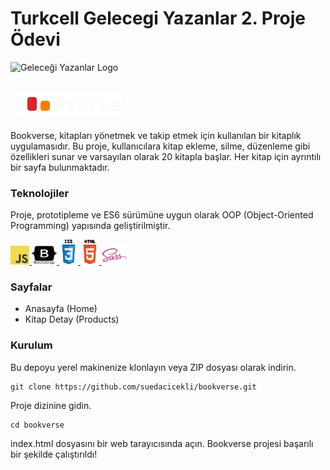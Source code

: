 # Turkcell Gelecegi Yazanlar 2. Proje Ödevi

![Geleceği Yazanlar Logo](https://gelecegiyazanlar.turkcell.com.tr/themes/custom/gyz/logo.svg)

## <img  style="margin-top:3px;" src="./src/Assets/Logo/bookverseWhite.png">


  
Bookverse, kitapları yönetmek ve takip etmek için kullanılan bir kitaplık uygulamasıdır. Bu proje, kullanıcılara kitap ekleme, silme, düzenleme gibi özellikleri sunar ve varsayılan olarak 20 kitapla başlar. Her kitap için ayrıntılı bir sayfa bulunmaktadır.

### Teknolojiler
Proje, prototipleme ve ES6 sürümüne uygun olarak OOP (Object-Oriented Programming) yapısında geliştirilmiştir.

<p > <a  href="https://www.javascript.com/"  target="_blank"  rel="noreferrer">  <img  src="https://github.com/voodootikigod/logo.js/raw/master/js.png"  alt="javascript"  width="30"  height="30"/>  </a>   <a  href="https://getbootstrap.com"  target="_blank"  rel="noreferrer">  <img  src="https://raw.githubusercontent.com/devicons/devicon/master/icons/bootstrap/bootstrap-plain-wordmark.svg"  alt="bootstrap"  width="40"  height="30"/>  </a>  <a  href="https://www.w3schools.com/css/"  target="_blank"  rel="noreferrer">  <img  src="https://raw.githubusercontent.com/devicons/devicon/master/icons/css3/css3-original-wordmark.svg"  alt="css3"  width="30"  height="40"/>  </a>  <a  href="https://www.w3.org/html/"  target="_blank"  rel="noreferrer">  <img  src="https://raw.githubusercontent.com/devicons/devicon/master/icons/html5/html5-original-wordmark.svg"  alt="html5"  width="30"  height="40"/>  </a>  <a  href="https://sass-lang.com"  target="_blank"  rel="noreferrer">  <img  src="https://raw.githubusercontent.com/devicons/devicon/master/icons/sass/sass-original.svg"  alt="sass"  width="40"  height="30"/>  </a>  </p>

<h3>Sayfalar</h3>

 - Anasayfa (Home) 
 - Kitap Detay (Products) 

### Kurulum
Bu depoyu yerel makinenize klonlayın veya ZIP dosyası olarak indirin.
```
git clone https://github.com/suedacicekli/bookverse.git
```
Proje dizinine gidin.
```
cd bookverse
```
index.html dosyasını bir web tarayıcısında açın.
Bookverse projesi başarılı bir şekilde çalıştırıldı!